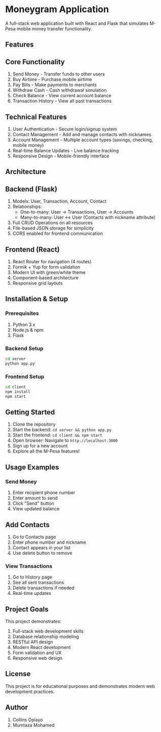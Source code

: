 #  Moneygram Application

A full-stack web application built with React and Flask that simulates M-Pesa mobile money transfer functionality.

## Features

## Core Functionality
1. Send Money - Transfer funds to other users
2. Buy Airtime - Purchase mobile airtime
3. Pay Bills - Make payments to merchants
4. Withdraw Cash - Cash withdrawal simulation
5. Check Balance - View current account balance
6. Transaction History - View all past transactions

## Technical Features
1. User Authentication - Secure login/signup system
2. Contact Management - Add and manage contacts with nicknames
3. Account Management - Multiple account types (savings, checking, mobile money)
4. Real-time Balance Updates - Live balance tracking
5. Responsive Design - Mobile-friendly interface

## Architecture

## Backend (Flask)
1. Models: User, Transaction, Account, Contact
2. Relationships: 
   - One-to-many: User → Transactions, User → Accounts
   - Many-to-many: User ↔ User (Contacts with nickname attribute)
3. Full CRUD Operations on all resources
4. File-based JSON storage for simplicity
5. CORS enabled for frontend communication

## Frontend (React)
1. React Router for navigation (4 routes)
2. Formik + Yup for form validation
3. Modern UI with green/white theme
4. Component-based architecture
5. Responsive grid layouts



## Installation & Setup

### Prerequisites
1. Python 3.x
2. Node.js & npm
3. Flask

### Backend Setup
```bash
cd server
python app.py
```

### Frontend Setup
```bash
cd client
npm install
npm start
```

## Getting Started

1. Clone the repository
2. Start the backend: `cd server && python app.py`
3. Start the frontend: `cd client && npm start`
4. Open browser: Navigate to `http://localhost:3000`
5. Sign up for a new account
6. Explore all the M-Pesa features!

## Usage Examples

### Send Money
1. Enter recipient phone number
2. Enter amount to send
3. Click "Send" button
4. View updated balance

## Add Contacts
1. Go to Contacts page
2. Enter phone number and nickname
3. Contact appears in your list
4. Use delete button to remove

### View Transactions
1. Go to History page
2. See all sent transactions
3. Delete transactions if needed
4. Real-time updates

## Project Goals

This project demonstrates:
1. Full-stack web development skills
2. Database relationship modeling
3. RESTful API design
4. Modern React development
5. Form validation and UX
6. Responsive web design

## License

This project is for educational purposes and demonstrates modern web development practices.

## Author
 1. Collins Opiayo
 2. Mumtaza Mohamed
 